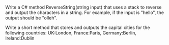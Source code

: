 Write a C# method ReverseString(string input) 
that uses a stack to reverse and output the characters in a string. 
For example, if the input is "hello", the output should be "olleh".

Write a short method that stores and outputs the capital cities for the following
countries: 
UK:London, France:Paris, Germany:Berlin, Ireland:Dublin
